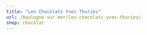 ```yaml
---
title: "Les Chocolats Yves Thuriès"
url: /boulogne-sur-mer/les-chocolats-yves-thuries/
shop: chocolat
---
```

